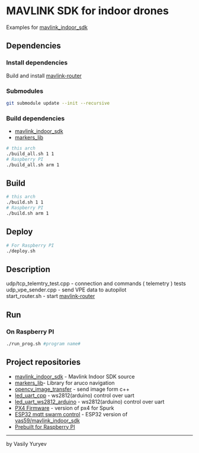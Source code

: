 # MAVLINK SDK for indoor drones

Examples for [mavlink_indoor_sdk](https://github.com/vas59/mavlink_indoor_sdk)

## Dependencies

### Install dependencies
Build and install [mavlink-router](https://github.com/intel/mavlink-router)

### Submodules
```bash
git submodule update --init --recursive
```

### Build dependencies
 - [mavlink_indoor_sdk](https://github.com/vas59/mavlink_indoor_sdk)
 - [markers_lib](https://github.com/vas59/markers_lib)
```bash
# this arch
./build_all.sh 1 1
# Raspberry PI
./build_all.sh arm 1
```

## Build
```bash
# this arch
./build.sh 1 1
# Raspberry PI
./build.sh arm 1
```
## Deploy
```bash
# For Raspberry PI
./deploy.sh
```
## Description
udp/tcp_telemtry_test.cpp - connection and commands ( telemetry ) tests\
udp_vpe_sender.cpp - send VPE data to autopilot\
start_router.sh - start [mavlink-router](https://github.com/intel/mavlink-router)

## Run
### On Raspberry PI
```bash
./run_prog.sh #program name#
```
## Project repositories
 - [mavlink_indoor_sdk](https://github.com/vas59/mavlink_indoor_sdk) - Mavlink Indoor SDK source
 - [markers_lib](https://github.com/vas59/markers_lib)- Library for aruco navigation
 - [opencv_image_transfer](https://github.com/vas59/opencv_image_transfer) - send image form c++
 - [led_uart_cpp](https://github.com/vas59/led_uart_cpp) - ws2812(arduino) control over uart 
 - [led_uart_ws2812_arduino](https://github.com/vas59/led_uart_ws2812_arduino) - ws2812(arduino) control over uart
 - [PX4 Firmware](https://github.com/vas59/PX4_Firmware) - version of px4 for Spurk
 - [ESP32 mqtt swarm control](https://github.com/vas59/mavlink_indoor_sdk_esp32_test1) - ESP32 version of [vas59/mavlink_indoor_sdk](https://github.com/vas59/mavlink_indoor_sdk)
 - [Prebuilt for Raspberry PI](https://github.com/vas59/raspberrypi_prebuilt/releases)
***
by Vasily Yuryev

